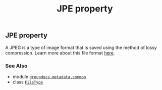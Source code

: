 ﻿---
title: JPE property
second_title: GroupDocs.Metadata for Python via .NET API References
description: 
type: docs
url: /python-net/groupdocs.metadata.common/filetype/jpe/
is_root: false
weight: 420
---

## JPE property


A JPEG is a type of image format that is saved using the method of lossy compression.
Learn more about this file format [here](https://wiki.fileformat.com/image/jpeg/).

### See Also
* module [`groupdocs.metadata.common`](../../)
* class [`FileType`](/metadata/python-net/groupdocs.metadata.common/filetype)
